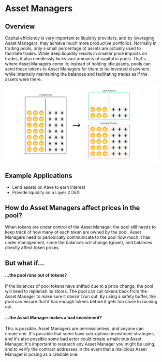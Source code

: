 # Asset Managers

## Overview

Capital efficiency is very important to liquidity providers, and by leveraging Asset Managers, they achieve much more productive portfolios. Normally in trading pools, only a small percentage of assets are actually used to facilitate trades. While deep liquidity results in smaller price impacts on trades, it also needlessly locks vast amounts of capital in pools. That's where Asset Managers come in; instead of holding idle assets, pools can send these tokens to Asset Managers for them to be invested elsewhere while internally maintaining the balances and facilitating trades as if the assets were there. 

![A pool separated into its Cash Amount and the Invested Amount](../../.gitbook/assets/asset_manager.gif)

## Example Applications

* Lend assets on Aave to earn interest
* Provide liquidity on a Layer 2 DEX

## How do Asset Managers affect prices in the pool?

When tokens are under control of the Asset Manager, the pool still needs to keep track of how many of each token are owned by the pool. Asset Managers need to periodically communicate to the pool how much it has under management, since the balances will change \(grow!\), and balances directly affect token prices.

## But what if...

#### ...the pool runs out of tokens?

If the balances of pool tokens have shifted due to a price change, the pool will need to replenish its stores. The pool can call tokens back from the Asset Manager to make sure it doesn't run out. By using a safety buffer, the pool can ensure that it has enough tokens before it gets too close to running out.

#### ...the Asset Manager makes a bad investment?

This is possible. Asset Managers are permissionless, and anyone can create one. It's possible that some have sub-optimal investment strategies, and it's also possible some bad actor could create a malicious Asset Manager. It's important to research any Asset Manager you might be using, and to verify the contract addresses in the event that a malicious Asset Manager is posing as a credible one. 

